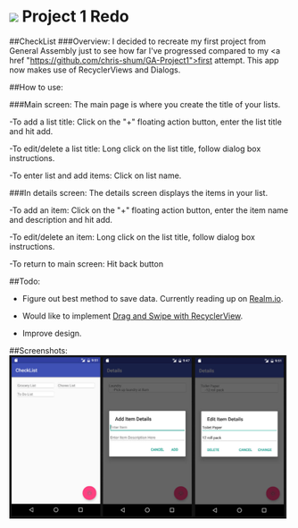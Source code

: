 # ![](https://ga-dash.s3.amazonaws.com/production/assets/logo-9f88ae6c9c3871690e33280fcf557f33.png) Project 1 Redo
##CheckList
###Overview:
I decided to recreate my first project from General Assembly just to see how far I've progressed compared to my <a href "https://github.com/chris-shum/GA-Project1">first attempt</a>.  This app now makes use of RecyclerViews and Dialogs.  

##How to use:

###Main screen:
  The main page is where you create the title of your lists.

  -To add a list title:
  Click on the "+" floating action button, enter the list title and hit add.

  -To edit/delete a list title:
  Long click on the list title, follow dialog box instructions.
  
  -To enter list and add items:
  Click on list name.


###In details screen:
The details screen displays the items in your list.

  -To add an item:
  Click on the "+" floating action button, enter the item name and description and hit add.

  -To edit/delete an item:
  Long click on the list title, follow dialog box instructions.
  
  -To return to main screen:
  Hit back button
  
##Todo:
  - Figure out best method to save data.  Currently reading up on <a href = "realm.io">Realm.io</a>.
  
  - Would like to implement <a href = "https://medium.com/@ipaulpro/drag-and-swipe-with-recyclerview-b9456d2b1aaf#.6ovz9zuhb">Drag and Swipe with RecyclerView</a>.

  - Improve design.
  
##Screenshots:
 <img src="checklist.jpg">
